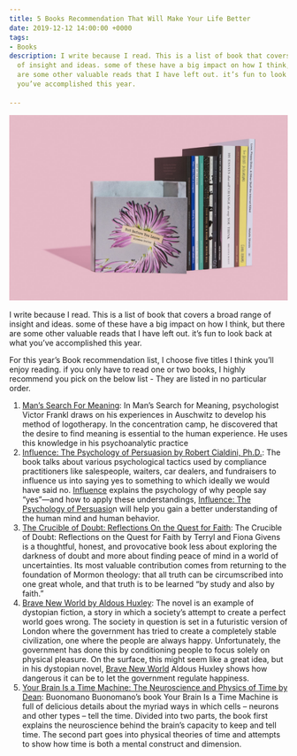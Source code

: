```yaml
---
title: 5 Books Recommendation That Will Make Your Life Better
date: 2019-12-12 14:00:00 +0000
tags:
- Books
description: I write because I read. This is a list of book that covers a broad range
  of insight and ideas. some of these have a big impact on how I think, but there
  are some other valuable reads that I have left out. it’s fun to look back at what
  you’ve accomplished this year.

---
```

![](/uploads/photo-1512045482940-f37f5216f639.jpeg)

I write because I read. This is a list of book that covers a broad range of insight and ideas. some of these have a big impact on how I think, but there are some other valuable reads that I have left out. it’s fun to look back at what you’ve accomplished this year.

For this year’s Book recommendation list, I choose five titles I think you’ll enjoy reading. if you only have to read one or two books, I highly recommend you pick on the below list - They are listed in no particular order.

1. [Man’s Search For Meaning](https://www.amazon.com.au/Mans-Search-Meaning-Viktor-Frankl/dp/080701429X): In Man’s Search for Meaning, psychologist Victor Frankl draws on his experiences in Auschwitz to develop his method of logotherapy. In the concentration camp, he discovered that the desire to find meaning is essential to the human experience. He uses this knowledge in his psychoanalytic practice
2. [Influence: The Psychology of Persuasion by Robert Cialdini, Ph.D.](https://amzn.to/2vrUsGh): The book talks about various psychological tactics used by compliance practitioners like salespeople, waiters, car dealers, and fundraisers to influence us into saying yes to something to which ideally we would have said no. [Influence](https://amzn.to/2vrUsGh) explains the psychology of why people say “yes”—and how to apply these understandings, [Influence: The Psychology of Persuasio](https://amzn.to/2vrUsGh)n will help you gain a better understanding of the human mind and human behavior.
3. [The Crucible of Doubt: Reflections On the Quest for Faith](https://www.amazon.com/Crucible-Doubt-Reflections-Quest-Faith/dp/1609079426): The Crucible of Doubt: Reflections on the Quest for Faith by Terryl and Fiona Givens is a thoughtful, honest, and provocative book less about exploring the darkness of doubt and more about finding peace of mind in a world of uncertainties. Its most valuable contribution comes from returning to the foundation of Mormon theology: that all truth can be circumscribed into one great whole, and that truth is to be learned “by study and also by faith.”
4. [Brave New World by Aldous Huxley](https://www.amazon.com/Brave-New-World-Revisited/dp/0060776099/ref=sr_1_2?crid=1WGK9EKW4MPIR&keywords=brave+new+world&qid=1576305160&s=books&sprefix=brave+%2Cstripbooks-intl-ship%2C421&sr=1-2): The novel is an example of dystopian fiction, a story in which a society’s attempt to create a perfect world goes wrong. The society in question is set in a futuristic version of London where the government has tried to create a completely stable civilization, one where the people are always happy. Unfortunately, the government has done this by conditioning people to focus solely on physical pleasure. On the surface, this might seem like a great idea, but in his dystopian novel, [Brave New World](https://www.amazon.com/Brave-New-World-Revisited/dp/0060776099/ref=sr_1_2?crid=1WGK9EKW4MPIR&keywords=brave+new+world&qid=1576305160&s=books&sprefix=brave+%2Cstripbooks-intl-ship%2C421&sr=1-2) Aldous Huxley shows how dangerous it can be to let the government regulate happiness.
5. [Your Brain Is a Time Machine: The Neuroscience and Physics of Time by Dean](https://www.amazon.com/Your-Brain-Time-Machine-Neuroscience/dp/0393247945/ref=as_li_ss_tl?ie=UTF8&linkCode=sl1&tag=raggwrit-20&linkId=ca9bc2d4f665460189031d05ff1a2e2d): Buonomano Buonomano’s book Your Brain Is a Time Machine is full of delicious details about the myriad ways in which cells – neurons and other types – tell the time. Divided into two parts, the book first explains the neuroscience behind the brain’s capacity to keep and tell time. The second part goes into physical theories of time and attempts to show how time is both a mental construct and dimension.